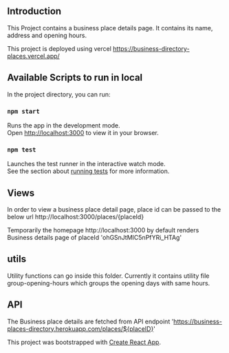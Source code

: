 ## Introduction

This Project contains a business place details page. It contains its name, address and opening hours. 

This project is deployed using vercel  https://business-directory-places.vercel.app/ 


## Available Scripts to run in local

In the project directory, you can run:

### `npm start`

Runs the app in the development mode.\
Open [http://localhost:3000](http://localhost:3000) to view it in your browser.

### `npm test`

Launches the test runner in the interactive watch mode.\
See the section about [running tests](https://facebook.github.io/create-react-app/docs/running-tests) for more information.



## Views
In order to view a business place detail page, place id can be passed to the below url
http://localhost:3000/places/{placeId}

Temporarily the homepage http://localhost:3000 by default renders Business details page of placeId 'ohGSnJtMIC5nPfYRi_HTAg'

## utils

Utility functions can go inside this folder. Currently it contains utility file group-opening-hours which groups the opening days with same hours. 

## API 

The Business place details are fetched from API endpoint 'https://business-places-directory.herokuapp.com/places/${placeID}' 




This project was bootstrapped with [Create React App](https://github.com/facebook/create-react-app).